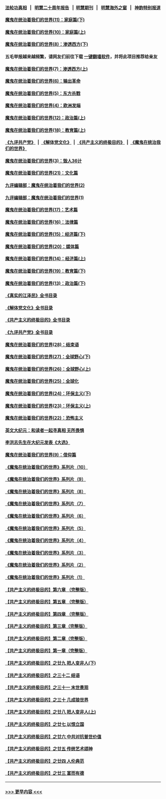 #### [法轮功真相](https://github.com/gfw-breaker/truth/blob/master/README.md?t=0) &nbsp;&nbsp;|&nbsp;&nbsp; [明慧二十周年报告](https://github.com/gfw-breaker/mh-reports/blob/master/README.md?t=0) &nbsp;&nbsp;|&nbsp;&nbsp;[明慧期刊](https://github.com/gfw-breaker/mh-qikan) &nbsp;&nbsp;|&nbsp;&nbsp; [明慧海外之窗](https://github.com/gfw-breaker/mh-news/blob/master/README.md?t=0) &nbsp;&nbsp;|&nbsp;&nbsp; [神韵特别报道](https://github.com/gfw-breaker/mh-news/blob/master/shenyun.md?t=0)
#### [魔鬼在统治着我们的世界(11)：家庭篇(下)](../pages/nsc422/n10440961.md?t=11251701) 
#### [魔鬼在统治着我们的世界(10)：家庭篇(上)](../pages/nsc422/n10435448.md?t=11251701) 
#### [魔鬼在统治着我们的世界(8)：渗透西方(下)](../pages/nsc422/n10429603.md?t=11251701) 
#### 五毛举报越来越频繁，请网友们前往下载 [一键翻墙软件](https://github.com/gfw-breaker/ssr-accounts)，并将此项目推荐给亲友
#### [魔鬼在统治着我们的世界(7)：渗透西方(上)](../pages/nsc422/n10426013.md?t=11251701) 
#### [魔鬼在统治着我们的世界(6)：输出革命](../pages/nsc422/n10421536.md?t=11251701) 
#### [魔鬼在统治着我们的世界(5)：东方杀戮](../pages/nsc422/n10417707.md?t=11251701) 
#### [魔鬼在统治着我们的世界(4)：欧洲发端](../pages/nsc422/n10414890.md?t=11251701) 
#### [魔鬼在统治着我们的世界(12)：政治篇(上)](../pages/nsc422/n10444576.md?t=11251701) 
#### [魔鬼在统治着我们的世界(18)：教育篇(上)](../pages/nsc422/n10526970.md?t=11251701) 
#### [《九评共产党》](https://github.com/begood0513/9ping.md/blob/master/README.md) &nbsp;|&nbsp; [《解体党文化》](../../../../jtdwh.md/blob/master/README.md)  &nbsp;|&nbsp; [《共产主义的终极目的》](../../../../gczydzjmd.md/blob/master/README.md) &nbsp;|&nbsp; [《魔鬼在统治我们的世界》](../../../../mgztzwmdsj.md/blob/master/README.md) 
#### [魔鬼在统治着我们的世界(3)：毁人36计](../pages/nsc422/n10411583.md?t=11251701) 
#### [魔鬼在统治着我们的世界(21)：文化篇](../pages/nsc422/n10597706.md?t=11251701) 
#### [九评编辑部：魔鬼在统治着我们的世界(2)](../pages/nsc422/n10410036.md?t=11251701) 
#### [九评编辑部：魔鬼在统治着我们的世界(1)](../pages/nsc422/n10406825.md?t=11251701) 
#### [魔鬼在统治着我们的世界(17)：艺术篇](../pages/nsc422/n10499093.md?t=11251701) 
#### [魔鬼在统治着我们的世界(16)：法律篇](../pages/nsc422/n10485969.md?t=11251701) 
#### [魔鬼在统治着我们的世界(15)：经济篇(下)](../pages/nsc422/n10469975.md?t=11251701) 
#### [魔鬼在统治着我们的世界(20)：媒体篇](../pages/nsc422/n10586579.md?t=11251701) 
#### [魔鬼在统治着我们的世界(14)：经济篇(上)](../pages/nsc422/n10457370.md?t=11251701) 
#### [魔鬼在统治着我们的世界(19)：教育篇(下)](../pages/nsc422/n10564808.md?t=11251701) 
#### [魔鬼在统治着我们的世界(13)：政治篇(下)](../pages/nsc422/n10448270.md?t=11251701) 
#### [《真实的江泽民》全书目录](../pages/nsc422/n13721399.md?t=11251701) 
#### [《解体党文化》全书目录](../pages/nsc422/n13721157.md?t=11251701) 
#### [《共产主义的终极目的》全书目录](../pages/nsc422/n13721048.md?t=11251701) 
#### [《九评共产党》全书目录](../pages/nsc422/n13708085.md?t=11251701) 
#### [魔鬼在统治着我们的世界(28)：结束语](../pages/nsc422/n10936246.md?t=11251701) 
#### [魔鬼在统治着我们的世界(27)：全球野心(下)](../pages/nsc422/n10928319.md?t=11251701) 
#### [魔鬼在统治着我们的世界(26)：全球野心(上)](../pages/nsc422/n10900318.md?t=11251701) 
#### [魔鬼在统治着我们的世界(25)：全球化](../pages/nsc422/n10788205.md?t=11251701) 
#### [魔鬼在统治着我们的世界(24)：环保主义(下)](../pages/nsc422/n10695307.md?t=11251701) 
#### [魔鬼在统治着我们的世界(23)：环保主义(上)](../pages/nsc422/n10688613.md?t=11251701) 
#### [魔鬼在统治着我们的世界(22)：恐怖主义](../pages/nsc422/n10614727.md?t=11251701) 
#### [英文大纪元：和读者一起寻真相 无所畏惧](../pages/nsc422/n12542027.md?t=11251701) 
#### [李洪志先生在大纪元发表《大选》](../pages/nsc422/n12534746.md?t=11251701) 
#### [魔鬼在统治着我们的世界(9)：信仰篇](../pages/nsc422/n10432159.md?t=11251701) 
#### [《魔鬼在统治着我们的世界》系列片（10）](../pages/nsc422/n12292670.md?t=11251701) 
#### [《魔鬼在统治着我们的世界》系列片（9）](../pages/nsc422/n12290859.md?t=11251701) 
#### [《魔鬼在统治着我们的世界》系列片（8）](../pages/nsc422/n12287445.md?t=11251701) 
#### [《魔鬼在统治着我们的世界》系列片（7）](../pages/nsc422/n12283425.md?t=11251701) 
#### [《魔鬼在统治着我们的世界》系列片（6）](../pages/nsc422/n12282314.md?t=11251701) 
#### [《魔鬼在统治着我们的世界》系列片（5）](../pages/nsc422/n12281419.md?t=11251701) 
#### [《魔鬼在统治着我们的世界》系列片（4）](../pages/nsc422/n12274024.md?t=11251701) 
#### [《魔鬼在统治着我们的世界》系列片（3）](../pages/nsc422/n12271322.md?t=11251701) 
#### [《魔鬼在统治着我们的世界》系列片（2）](../pages/nsc422/n12269049.md?t=11251701) 
#### [《魔鬼在统治着我们的世界》系列片（1）](../pages/nsc422/n12267575.md?t=11251701) 
#### [【共产主义的终极目的】第六章 （完整版）](../pages/nsc422/n11428913.md?t=11251701) 
#### [【共产主义的终极目的】第五章 （完整版）](../pages/nsc422/n11428912.md?t=11251701) 
#### [【共产主义的终极目的】第四章 （完整版）](../pages/nsc422/n11428907.md?t=11251701) 
#### [【共产主义的终极目的】第三章（完整版）](../pages/nsc422/n11428848.md?t=11251701) 
#### [【共产主义的终极目的】第二章（完整版）](../pages/nsc422/n11428831.md?t=11251701) 
#### [【共产主义的终极目的】第一章（完整版）](../pages/nsc422/n11417651.md?t=11251701) 
#### [【共产主义的终极目的】之廿九 把人变非人(下)](../pages/nsc422/n11344140.md?t=11251701) 
#### [【共产主义的终极目的】之三十二 结语](../pages/nsc422/n11360535.md?t=11251701) 
#### [【共产主义的终极目的】之三十一 末世景观](../pages/nsc422/n11351129.md?t=11251701) 
#### [【共产主义的终极目的】之三十 几成狼世界](../pages/nsc422/n11348280.md?t=11251701) 
#### [【共产主义的终极目的】之廿八 把人变非人(上)](../pages/nsc422/n11340492.md?t=11251701) 
#### [【共产主义的终极目的】之廿七 以恨立国](../pages/nsc422/n11336944.md?t=11251701) 
#### [【共产主义的终极目的】之廿六 中共对抗普世价值](../pages/nsc422/n11324785.md?t=11251701) 
#### [【共产主义的终极目的】之廿五 传统艺术颂神](../pages/nsc422/n11296396.md?t=11251701) 
#### [【共产主义的终极目的】之廿四 人伦典范](../pages/nsc422/n11296397.md?t=11251701) 
#### [【共产主义的终极目的】之廿三 富而有德](../pages/nsc422/n11283598.md?t=11251701) 

----
#### [ >>> 更早内容 <<< ](../indexes/nsc422-earlier.md)
